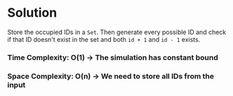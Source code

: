 # Solution

Store the occupied IDs in a `Set`. Then generate every possible ID and check if that ID doesn't exist in the set and both `id + 1` and `id - 1` exists.

### Time Complexity: O(1) -> The simulation has constant bound
### Space Complexity: O(n) -> We need to store all IDs from the input